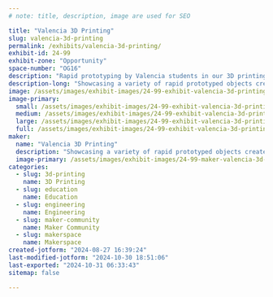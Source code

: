 ```yaml
---
# note: title, description, image are used for SEO

title: "Valencia 3D Printing"
slug: valencia-3d-printing
permalink: /exhibits/valencia-3d-printing/
exhibit-id: 24-99
exhibit-zone: "Opportunity"
space-number: "OG16"
description: "Rapid prototyping by Valencia students in our 3D printing lab and newly opened Innovation studios."
description-long: "Showcasing a variety of rapid prototyped objects created by Valencia students in our 3D printing lab. Also featuring craft projects from our newly opened Innovation studio and MakerSpace on West Campus."
image: /assets/images/exhibit-images/24-99-exhibit-valencia-3d-printing-makerfaire23b-large.jpg
image-primary: 
  small: /assets/images/exhibit-images/24-99-exhibit-valencia-3d-printing-makerfaire23b-small.jpg
  medium: /assets/images/exhibit-images/24-99-exhibit-valencia-3d-printing-makerfaire23b-medium.jpg
  large: /assets/images/exhibit-images/24-99-exhibit-valencia-3d-printing-makerfaire23b-large.jpg
  full: /assets/images/exhibit-images/24-99-exhibit-valencia-3d-printing-makerfaire23b-full.jpg
maker: 
  name: "Valencia 3D Printing"
  description: "Showcasing a variety of rapid prototyped objects created by Valencia students in our 3D printing lab and the newly opened Innovation studio and MakerSpace on West Campus."
  image-primary: /assets/images/exhibit-images/24-99-maker-valencia-3d-printing-puma-logo-medium.jpg
categories: 
  - slug: 3d-printing
    name: 3D Printing
  - slug: education
    name: Education
  - slug: engineering
    name: Engineering
  - slug: maker-community
    name: Maker Community
  - slug: makerspace
    name: Makerspace
created-jotform: "2024-08-27 16:39:24"
last-modified-jotform: "2024-10-30 18:51:06"
last-exported: "2024-10-31 06:33:43"
sitemap: false

---
```

